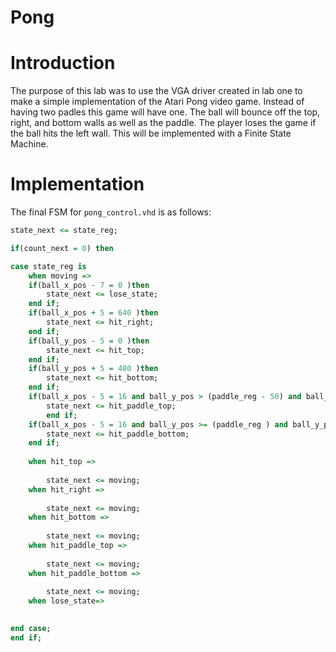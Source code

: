 Pong
====

Introduction
============
The purpose of this lab was to use the VGA driver created in lab one to make a simple implementation of the Atari Pong video game. Instead of having two padles this game will have one. The ball will bounce off the top, right, and bottom walls as well as the paddle. The player loses the game if the ball hits the left wall. This will be implemented with a Finite State Machine.

Implementation
==============
The final FSM for `pong_control.vhd` is as follows:



```vhdl
state_next <= state_reg;

if(count_next = 0) then

case state_reg is 
	when moving =>
	if(ball_x_pos - 7 = 0 )then
		state_next <= lose_state;
	end if;
	if(ball_x_pos + 5 = 640 )then
		state_next <= hit_right;
	end if;
	if(ball_y_pos - 5 = 0 )then
		state_next <= hit_top;
	end if;
	if(ball_y_pos + 5 = 480 )then
		state_next <= hit_bottom;
	end if;
	if(ball_x_pos - 5 = 16 and ball_y_pos > (paddle_reg - 50) and ball_y_pos < (paddle_reg) )then
		state_next <= hit_paddle_top;
		end if;
	if(ball_x_pos - 5 = 16 and ball_y_pos >= (paddle_reg ) and ball_y_pos < (paddle_reg + 50) )then
		state_next <= hit_paddle_bottom;
	end if;
	
	when hit_top =>
		
		state_next <= moving;
	when hit_right =>
		
		state_next <= moving;
	when hit_bottom =>
		
		state_next <= moving;
	when hit_paddle_top =>
	
		state_next <= moving;
	when hit_paddle_bottom =>
	
		state_next <= moving;	
	when lose_state=>
		

end case;	
end if;

```
